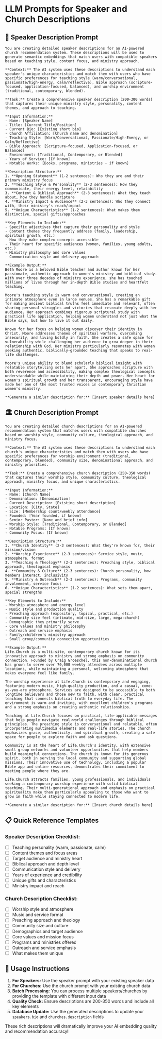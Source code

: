 # LLM Prompts for Speaker and Church Descriptions

## 🎯 Speaker Description Prompt

```
You are creating detailed speaker descriptions for an AI-powered church recommendation system. These descriptions will be used to generate semantic embeddings that match users with compatible speakers based on teaching style, content focus, and ministry approach.

**Context:** The AI system uses these descriptions to understand each speaker's unique characteristics and match them with users who have specific preferences for teaching style (warm/conversational, passionate/high-energy, calm/reflective), Bible approach (scripture-focused, application-focused, balanced), and worship environment (traditional, contemporary, blended).

**Task:** Create a comprehensive speaker description (200-300 words) that captures their unique ministry style, personality, content themes, and approach to teaching.

**Input Information:**
- Name: [Speaker Name]
- Title: [Current Title/Position]
- Current Bio: [Existing short bio]
- Church Affiliation: [Church name and denomination]
- Teaching Style: [Warm/Conversational, Passionate/High-Energy, or Calm/Reflective]
- Bible Approach: [Scripture-focused, Application-focused, or Balanced]
- Environment: [Traditional, Contemporary, or Blended]
- Years of Service: [If known]
- Notable Works: [Books, programs, ministries - if known]

**Description Structure:**
1. **Opening Statement** (1-2 sentences): Who they are and their primary ministry focus
2. **Teaching Style & Personality** (2-3 sentences): How they communicate, their energy level, relatability
3. **Content & Biblical Approach** (2-3 sentences): What they teach about, how they handle scripture
4. **Ministry Impact & Audience** (2-3 sentences): Who they connect with, their ministry's reach/impact
5. **Unique Characteristics** (1-2 sentences): What makes them distinctive, special gifts/approaches

**Key Elements to Include:**
- Specific adjectives that capture their personality and style
- Content themes they frequently address (family, leadership, spiritual growth, etc.)
- How they make complex concepts accessible
- Their heart for specific audiences (women, families, young adults, etc.)
- Ministry philosophy and core values
- Communication style and delivery approach

**Example Output:**
Beth Moore is a beloved Bible teacher and author known for her passionate, authentic approach to women's ministry and biblical study. With over three decades of ministry experience, she has touched millions of lives through her in-depth Bible studies and heartfelt teaching.

Moore's teaching style is warm and conversational, creating an intimate atmosphere even in large venues. She has a remarkable gift for making ancient biblical truths feel immediate and relevant, often sharing personal struggles and victories that resonate deeply with her audience. Her approach combines rigorous scriptural study with practical life application, helping women understand not just what the Bible says, but how to live it out daily.

Known for her focus on helping women discover their identity in Christ, Moore addresses themes of spiritual warfare, overcoming insecurity, and living boldly in faith. She creates a safe space for vulnerability while challenging her audience to grow deeper in their relationship with God. Her ministry particularly resonates with women seeking authentic, biblically-grounded teaching that speaks to real-life challenges.

Moore's unique ability to blend scholarly biblical insight with relatable storytelling sets her apart. She approaches scripture with both reverence and accessibility, making complex theological concepts understandable while maintaining their depth and power. Her heart for women's spiritual growth and her transparent, encouraging style have made her one of the most trusted voices in contemporary Christian women's ministry.

**Generate a similar description for:** [Insert speaker details here]
```

## 🏛️ Church Description Prompt

```
You are creating detailed church descriptions for an AI-powered recommendation system that matches users with compatible churches based on worship style, community culture, theological approach, and ministry focus.

**Context:** The AI system uses these descriptions to understand each church's unique characteristics and match them with users who have specific preferences for worship environment (traditional, contemporary, blended), community size, denominational approach, and ministry priorities.

**Task:** Create a comprehensive church description (250-350 words) that captures their worship style, community culture, theological approach, ministry focus, and unique characteristics.

**Input Information:**
- Name: [Church Name]
- Denomination: [Denomination]
- Current Description: [Existing short description]
- Location: [City, State]
- Size: [Membership count/weekly attendance]
- Founded: [Year founded, if known]
- Senior Pastor: [Name and brief info]
- Worship Style: [Traditional, Contemporary, or Blended]
- Notable Programs: [If known]
- Community Focus: [If known]

**Description Structure:**
1. **Church Identity** (2-3 sentences): What they're known for, their mission/vision
2. **Worship Experience** (2-3 sentences): Service style, music, atmosphere, format
3. **Teaching & Theology** (2-3 sentences): Preaching style, biblical approach, theological emphasis
4. **Community & Culture** (2-3 sentences): Church personality, how members interact, inclusivity
5. **Ministry & Outreach** (2-3 sentences): Programs, community involvement, service focus
6. **Unique Characteristics** (1-2 sentences): What sets them apart, special strengths

**Key Elements to Include:**
- Worship atmosphere and energy level
- Music style and production quality
- Preaching approach (expository, topical, practical, etc.)
- Community size feel (intimate, mid-size, large, mega-church)
- Demographic they primarily serve
- Core values and ministry philosophy
- Outreach and service emphasis
- Family/children's ministry approach
- Small group/community connection opportunities

**Example Output:**
Life.Church is a multi-site, contemporary church known for its innovative approach to ministry and strong emphasis on community connection. Founded by Craig Groeschel, this non-denominational church has grown to serve over 70,000 weekly attendees across multiple locations, while maintaining a personal, welcoming atmosphere that makes everyone feel like family.

The worship experience at Life.Church is contemporary and engaging, featuring modern music, high-quality production, and a casual, come-as-you-are atmosphere. Services are designed to be accessible to both longtime believers and those new to faith, with clear, practical teaching that connects biblical truth to everyday life. The environment is warm and inviting, with excellent children's programs and a strong emphasis on creating authentic relationships.

Teaching at Life.Church focuses on practical, life-applicable messages that help people navigate real-world challenges through biblical principles. The preaching style is conversational and relatable, often incorporating multimedia elements and real-life stories. The church emphasizes grace, authenticity, and spiritual growth, creating a safe space for people to explore faith and ask questions.

Community is at the heart of Life.Church's identity, with extensive small group networks and volunteer opportunities that help members build meaningful connections. The church is known for its generous spirit, both in serving the local community and supporting global missions. Their innovative use of technology, including a popular Bible app and online resources, demonstrates their commitment to meeting people where they are.

Life.Church attracts families, young professionals, and individuals seeking a contemporary worship experience with solid biblical teaching. Their multi-generational approach and emphasis on practical spirituality make them particularly appealing to those who want to grow in faith while staying connected to modern life.

**Generate a similar description for:** [Insert church details here]
```

## 📋 Quick Reference Templates

### Speaker Description Checklist:
- [ ] Teaching personality (warm, passionate, calm)
- [ ] Content themes and focus areas
- [ ] Target audience and ministry heart
- [ ] Biblical approach and depth level
- [ ] Communication style and delivery
- [ ] Years of experience and credibility
- [ ] Unique gifts and characteristics
- [ ] Ministry impact and reach

### Church Description Checklist:
- [ ] Worship style and atmosphere
- [ ] Music and service format
- [ ] Preaching approach and theology
- [ ] Community size and culture
- [ ] Demographics and target audience
- [ ] Core values and mission focus
- [ ] Programs and ministries offered
- [ ] Outreach and service emphasis
- [ ] What makes them unique

## 🎯 Usage Instructions

1. **For Speakers:** Use the speaker prompt with your existing speaker data
2. **For Churches:** Use the church prompt with your existing church data
3. **Batch Processing:** You can process multiple speakers/churches by providing the template with different input data
4. **Quality Check:** Ensure descriptions are 200-350 words and include all key elements
5. **Database Update:** Use the generated descriptions to update your `speakers.bio` and `churches.description` fields

These rich descriptions will dramatically improve your AI embedding quality and recommendation accuracy!
